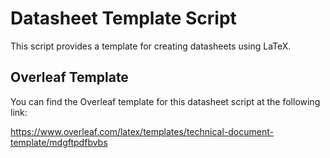 # Datasheet Template Script

This script provides a template for creating datasheets using LaTeX.

## Overleaf Template

You can find the Overleaf template for this datasheet script at the following link:

https://www.overleaf.com/latex/templates/technical-document-template/mdgftpdfbvbs